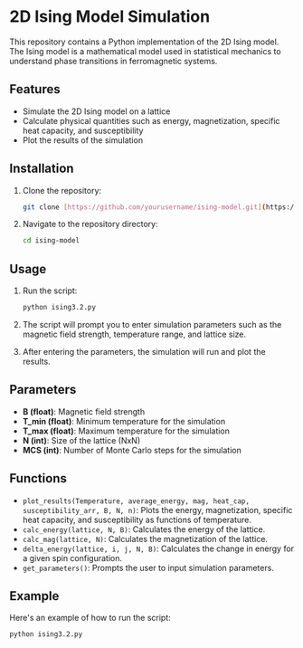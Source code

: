# 2D Ising Model Simulation

This repository contains a Python implementation of the 2D Ising model. The Ising model is a mathematical model used in statistical mechanics to understand phase transitions in ferromagnetic systems.

## Features

- Simulate the 2D Ising model on a lattice
- Calculate physical quantities such as energy, magnetization, specific heat capacity, and susceptibility
- Plot the results of the simulation

## Installation

1. Clone the repository:
    ```sh
    git clone [https://github.com/yourusername/ising-model.git](https://github.com/dex-campbell/Ising_Model/blob/main/ising3.2.py)
    ```
2. Navigate to the repository directory:
    ```sh
    cd ising-model
    ```

## Usage

1. Run the script:
    ```sh
    python ising3.2.py
    ```
2. The script will prompt you to enter simulation parameters such as the magnetic field strength, temperature range, and lattice size.

3. After entering the parameters, the simulation will run and plot the results.

## Parameters

- **B (float)**: Magnetic field strength
- **T_min (float)**: Minimum temperature for the simulation
- **T_max (float)**: Maximum temperature for the simulation
- **N (int)**: Size of the lattice (NxN)
- **MCS (int)**: Number of Monte Carlo steps for the simulation

## Functions

- `plot_results(Temperature, average_energy, mag, heat_cap, susceptibility_arr, B, N, n)`: Plots the energy, magnetization, specific heat capacity, and susceptibility as functions of temperature.
- `calc_energy(lattice, N, B)`: Calculates the energy of the lattice.
- `calc_mag(lattice, N)`: Calculates the magnetization of the lattice.
- `delta_energy(lattice, i, j, N, B)`: Calculates the change in energy for a given spin configuration.
- `get_parameters()`: Prompts the user to input simulation parameters.

## Example

Here's an example of how to run the script:

```sh
python ising3.2.py
